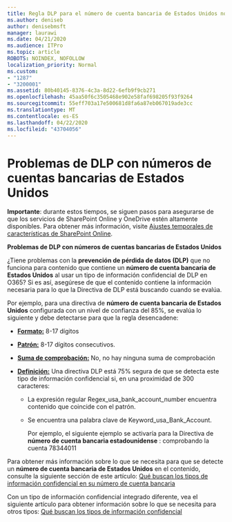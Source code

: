 ```yaml
---
title: Regla DLP para el número de cuenta bancaria de Estados Unidos no funciona
ms.author: deniseb
author: denisebmsft
manager: laurawi
ms.date: 04/21/2020
ms.audience: ITPro
ms.topic: article
ROBOTS: NOINDEX, NOFOLLOW
localization_priority: Normal
ms.custom:
- "1287"
- "3200001"
ms.assetid: 80b40145-8376-4c3a-8d22-6efb9f9cb271
ms.openlocfilehash: 45aa50f6c3505468e902e58faf698205f93f9264
ms.sourcegitcommit: 55eff703a17e500681d8fa6a87eb067019ade3cc
ms.translationtype: MT
ms.contentlocale: es-ES
ms.lasthandoff: 04/22/2020
ms.locfileid: "43704056"
---
```

# <a name="dlp-issues-with-us-bank-account-numbers"></a>Problemas de DLP con números de cuentas bancarias de Estados Unidos

**Importante**: durante estos tiempos, se siguen pasos para asegurarse de que los servicios de SharePoint Online y OneDrive estén altamente disponibles. Para obtener más información, visite [Ajustes temporales de características de SharePoint Online](https://aka.ms/ODSPAdjustments).

**Problemas de DLP con números de cuentas bancarias de Estados Unidos**

¿Tiene problemas con la **prevención de pérdida de datos (DLP)** que no funciona para contenido que contiene un **número de cuenta bancaria de Estados Unidos** al usar un tipo de información confidencial de DLP en O365? Si es así, asegúrese de que el contenido contiene la información necesaria para lo que la Directiva de DLP está buscando cuando se evalúa.
  
Por ejemplo, para una directiva de **número de cuenta bancaria de Estados Unidos** configurada con un nivel de confianza del 85%, se evalúa lo siguiente y debe detectarse para que la regla desencadene:
  
- **[Formato:](https://docs.microsoft.com/office365/securitycompliance/what-the-sensitive-information-types-look-for#format-77)** 8-17 dígitos

- **[Patrón:](https://docs.microsoft.com/office365/securitycompliance/what-the-sensitive-information-types-look-for#pattern-77)** 8-17 dígitos consecutivos.

- **[Suma de comprobación:](https://docs.microsoft.com/office365/securitycompliance/what-the-sensitive-information-types-look-for#checksum-76)** No, no hay ninguna suma de comprobación

- **[Definición:](https://docs.microsoft.com/office365/securitycompliance/what-the-sensitive-information-types-look-for)** Una directiva DLP está 75% segura de que se detecta este tipo de información confidencial si, en una proximidad de 300 caracteres:

  - La expresión regular Regex_usa_bank_account_number encuentra contenido que coincide con el patrón.

  - Se encuentra una palabra clave de Keyword_usa_Bank_Account.

    Por ejemplo, el siguiente ejemplo se activaría para la Directiva de **número de cuenta bancaria estadounidense** : comprobando la cuenta 78344011

Para obtener más información sobre lo que se necesita para que se detecte un **número de cuenta bancaria de Estados Unidos** en el contenido, consulte la siguiente sección de este artículo: [Qué buscan los tipos de información confidencial en su número de cuenta bancaria](https://docs.microsoft.com/office365/securitycompliance/what-the-sensitive-information-types-look-for#us-bank-account-number)
  
Con un tipo de información confidencial integrado diferente, vea el siguiente artículo para obtener información sobre lo que se necesita para otros tipos: [Qué buscan los tipos de información confidencial](https://docs.microsoft.com/office365/securitycompliance/what-the-sensitive-information-types-look-for)
  